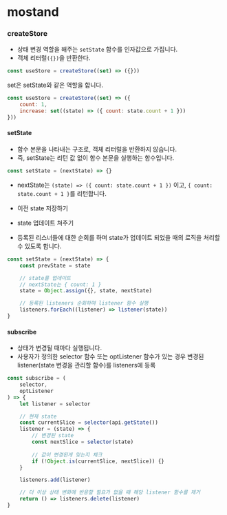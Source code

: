 # mostand

### createStore
- 상태 변경 역할을 해주는 `setState` 함수를 인자값으로 가집니다.
- 객체 리터럴`({})`을 반환한다.
```jsx
const useStore = createStore((set) => ({}))
```

set은 setState와 같은 역할을 합니다.
```jsx
const useStore = createStore((set) => ({
	count: 1,
	increase: set((state) => ({ count: state.count + 1 }))
}))
```

#### setState 
- 함수 본문을 나타내는 구조로, 객체 리터럴을 반환하지 않습니다.
- 즉, setState는 리턴 값 없이 함수 본문을 실행하는 함수입니다.
```jsx
const setState = (nextState) => {}
```
- nextState는 `(state) => ({ count: state.count + 1 })` 이고, `{ count: state.count + 1 }`를 리턴합니다.
  
- 이전 state 저장하기
- state 업데이트 쳐주기
- 등록된 리스너들에 대한 순회를 하며 state가 업데이트 되었을 때의 로직을 처리할 수 있도록 합니다.
```jsx
const setState = (nextState) => {
	const prevState = state

	// state를 업데이트
	// nextState는 { count: 1 }
	state = Object.assign({}, state, nextState)

	// 등록된 listeners 순회하며 listener 함수 실행
	listeners.forEach((listener) => listener(state))
}
```

#### subscribe
- 상태가 변경될 때마다 실행됩니다.
- 사용자가 정의한 selector 함수 또는 optListener 함수가 있는 경우 변경된 listener(state 변경을 관리할 함수)를 listeners에 등록
```jsx
const subscribe = (
	selector,
	optListener
) => {
	let listener = selector

	// 현재 state
	const currentSlice = selector(api.getState())
	listener = (state) => {
		// 변경된 state
		const nextSlice = selector(state)
		
		// 값이 변경된게 맞는지 체크
		if (!Object.is(currentSlice, nextSlice)) {}
	}

	listeners.add(listener)

	// 더 이상 상태 변화에 반응할 필요가 없을 때 해당 listener 함수를 제거
	return () => listeners.delete(listener)
}
```
